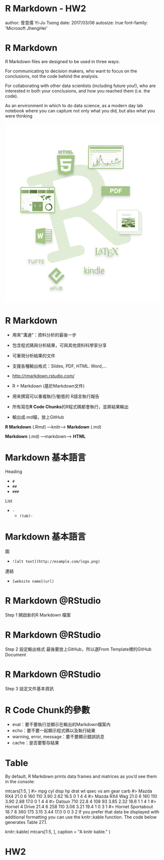 R Markdown - HW2
========================================================
author: 曾意儒 Yi-Ju Tseng
date: 2017/03/06
autosize: true
font-family: 'Microsoft JhengHei'

R Markdown
========================================================


R Markdown files are designed to be used in three ways:

For communicating to decision makers, who want to focus on the conclusions, not the code behind the analysis.

For collaborating with other data scientists (including future you!), who are interested in both your conclusions, and how you reached them (i.e. the code).

As an environment in which to do data science, as a modern day lab notebook where you can capture not only what you did, but also what you were thinking

![plot of chunk unnamed-chunk-1](figures/bandThree2.png)

R Markdown
========================================================
- 用來"溝通"：資料分析的最後一步
- 包含程式碼與分析結果，可與其他資料科學家分享
- 可重現分析結果的文件
- 支援各種輸出格式：Slides, PDF, HTML. Word,…

- http://rmarkdown.rstudio.com/
- R + Markdown (基於Markdown文件)
- 用來撰寫可以重複執行/動態的 R語言執行報告
- 所有寫在**R Code Chunks**的R程式碼都會執行，並將結果輸出
- 輸出成.md檔，放上GitHub

**R Markdown** (.Rmd) —knitr—> **Markdown** (.md)

**Markdown** (.md) —markdown—> **HTML**


Markdown 基本語言
========================================================
Heading

- `#`
- `##`
- `###`

List
- `-`
    - `(tab)-`
    
Markdown 基本語言
========================================================

圖
- `![alt text](http://example.com/logo.png)`

連結
- `[website name](url)`


R Markdown @RStudio
========================================================
Step 1 開啟新的R Markdown 檔案

R Markdown @RStudio
========================================================
Step 2 設定輸出格式
最後要放上GitHub，所以選From Template裡的GitHub Document

R Markdown @RStudio
========================================================
Step 3 設定文件基本資訊

R Code Chunk的參數
========================================================
- eval：要不要執行並顯示在輸出的Markdown檔案內
- echo：要不要一起顯示程式碼以及執行結果
- warning, error, message：要不要顯示錯誤訊息
- cache：是否要暫存結果

Table
========================================================
By default, R Markdown prints data frames and matrices as you’d see them in the console:

mtcars[1:5, ]
#>                    mpg cyl disp  hp drat   wt qsec vs am gear carb
#> Mazda RX4         21.0   6  160 110 3.90 2.62 16.5  0  1    4    4
#> Mazda RX4 Wag     21.0   6  160 110 3.90 2.88 17.0  0  1    4    4
#> Datsun 710        22.8   4  108  93 3.85 2.32 18.6  1  1    4    1
#> Hornet 4 Drive    21.4   6  258 110 3.08 3.21 19.4  1  0    3    1
#> Hornet Sportabout 18.7   8  360 175 3.15 3.44 17.0  0  0    3    2
If you prefer that data be displayed with additional formatting you can use the knitr::kable function. The code below generates Table 27.1.

knitr::kable(
  mtcars[1:5, ], 
  caption = "A knitr kable."
)

HW2
========================================================
